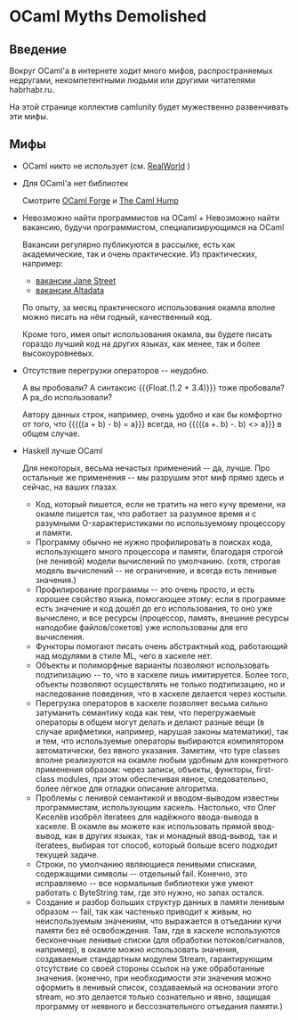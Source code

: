 OCaml Myths Demolished
======================


Введение
--------

Вокруг OCaml'а в интернете ходит много мифов, распространяемых недругами,
некомпетентными людьми или другими читателями habrhabr.ru.

На этой странице коллектив camlunity будет мужественно развенчивать эти мифы.

Мифы
----

  * OCaml никто не использует (см. [RealWorld](https://github.com/camlunity/kamlo_wiki/blob/master/RealWorld.md) )

  * Для OCaml'а нет библиотек

    Смотрите [OCaml Forge](http://forge.ocamlcore.org/) и [The Caml Hump](http://caml.inria.fr//cgi-bin/hump.en.cgi)

  * Невозможно найти программистов на OCaml + Невозможно найти вакансию, будучи программистом, специализирующимся на OCaml

    Вакансии регулярно публикуются в рассылке, есть как академические, так и очень практические.  Из практических, например:
    * [вакансии Jane Street](http://www.janestcapital.com/apply/)
    * [вакансии Altadata](http://altadata.ee/index.php?page=junior-quantitative-developers&hl=ENG)

    По опыту, за месяц практического использования окамла вполне можно писать на нём годный, качественный код.

    Кроме того, имея опыт использования окамла, вы будете писать гораздо лучший код на других языках, как менее, так и более высокоуровневых.

  * Отсутствие перегрузки операторов -- неудобно.

    А вы пробовали?  А синтаксис {{{Float.(1.2 + 3.4)}}} тоже пробовали?  А pa_do использовали?

    Автору данных строк, например, очень удобно и как бы комфортно от того, что {{{((a + b) - b) = a}}} всегда, но {{{((a +. b) -. b) <> a}}} в общем случае.

  * Haskell лучше OCaml

    Для некоторых, весьма нечастых применений -- да, лучше.  Про остальные же применения -- мы разрушим этот миф прямо здесь и сейчас, на ваших глазах.
    * Код, который пишется, если не тратить на него кучу времени, на окамле пишется так, что работает за разумное время и с разумными O-характеристиками по используемому процессору и памяти.
    * Программу обычно не нужно профилировать в поисках кода, использующего много процессора и памяти, благодаря строгой (не ленивой) модели вычислений по умолчанию.  (хотя, строгая модель вычислений -- не ограничение, и всегда есть ленивые значения.)
    * Профилирование программы -- это очень просто, и есть хорошее свойство языка, помогающее этому: если в программе есть значение и код дошёл до его использования, то оно уже вычислено, и все ресурсы (процессор, память, внешние ресурсы наподобие файлов/сокетов) уже использованы для его вычисления.
    * Функторы помогают писать очень абстрактный код, работающий над модулями в стиле ML, чего в хаскеле нет.
    * Объекты и полиморфные варианты позволяют использовать подтипизацию -- то, что в хаскеле лишь имитируется.  Более того, объекты позволяют осуществлять не только подтипизацию, но и наследование поведения, что в хаскеле делается через костыли.
    * Перегрузка операторов в хаскеле позволяет весьма сильно затуманить семантику кода как тем, что перегружаемые операторы в общем могут делать и делают разные вещи (в случае арифметики, например, нарушая законы математики), так и тем, что используемые операторы выбираются компилятором автоматически, без явного указания.  Заметим, что type classes вполне реализуются на окамле любым удобным для конкретного применения образом: через записи, объекты, функторы, first-class modules, при этом обеспечивая явное, следовательно, более лёгкое для отладки описание алгоритма.
    * Проблемы с ленивой семантикой и вводом-выводом известны программистам, использующим хаскель.  Настолько, что Олег Киселёв изобрёл iteratees для надёжного ввода-вывода в хаскеле.  В окамле вы можете как использовать прямой ввод-вывод, как в других языках, так и монадный ввод-вывод, так и iteratees, выбирая тот способ, который больше всего подходит текущей задаче.
    * Строки, по умолчанию являющиеся ленивыми списками, содержащими символы -- отдельный fail.  Конечно, это исправляемо -- все нормальные библиотеки уже умеют работать с ByteString там, где это нужно, но запах остался.
    * Создание и разбор больших структур данных в памяти ленивым образом -- fail, так как частенько приводит к живым, но неиспользуемым значениям, что выражается в отъедании кучи памяти без её освобождения.  Там, где в хаскеле используются бесконечные ленивые списки (для обработки потоков/сигналов, например), в окамле можно использовать значения, создаваемые стандартным модулем Stream, гарантирующим отсутствие со своей стороны ссылок на уже обработанные значения.  (конечно, при необходимости эти значения можно оформить в ленивый список, создаваемый на основании этого stream, но это делается только сознательно и явно, защищая программу от неявного и бессознательного отъедания памяти.)


